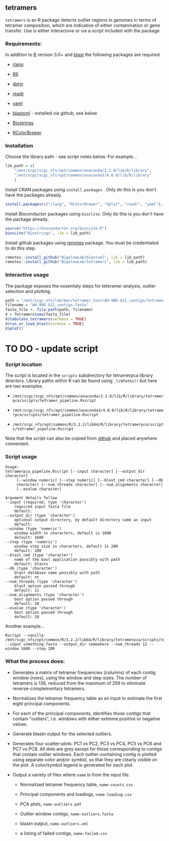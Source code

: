 ## tetramers

`tetramers` is an R package detects outlier regions in genomes in terms of tetramer composition, which are indicative of either contamination or gene transfer.  Use is either interactove or via a script included with the package.


### Requirements:

 In addition to [R](https://www.r-project.org/) version 3.0+ and [blast](https://blast.ncbi.nlm.nih.gov) the following packages are required.
  
  + [rlang](https://cran.r-project.org/package=rlang)
  
  + [R6](https://cran.r-project.org/package=R6)
  
  + [dplyr](https://cran.r-project.org/package=dplyr)
   
  + [readr](https://cran.r-project.org/package=readr)
  
  + [yaml](https://cran.r-project.org/package=yaml)
  
  + [blastxml](https://github.com/BigelowLab/blastxml) - installed via github, see below
 
  + [Biostrings](https://bioconductor.org/packages/release/bioc/html/Biostrings.html)
 
  + [RColorBrewer](https://cran.r-project.org/package=RColorBrewer)


 
### Installation

Choose the library path - see script notes below.  For example...

```r
lib_path = c(
    "/mnt/scgc/scgc_nfs/opt/common/anaconda/2.1.0/lib/R/library",
    "/mnt/scgc/scgc_nfs/opt/common/anaconda3/4.0.0/lib/R/library"
    )
```


Install CRAN packages using `install.packages` . Only do this is you don't have the packages already.

```r
install.packages(c("rlang", "RColorBrewer", "dplyr", "readr", "yaml"), lib = lib_path)
```

Install Bioconductor packages using `bioclite`.  Only do this is you don't have the package already.

```r
source("https://bioconductor.org/biocLite.R")
biocLite("Biostrings", lib = lib_path)
``` 

Install github packages using [remotes](https://cran.r-project.org/package=remotes) package.  You must be credentialed to do this step. 

```r
remotes::install_github("BigelowLab/blastxml", lib = lib_path)
remotes::install_github("BigelowLab/tetramers", lib = lib_path)
``` 


### Interactive usage

The package exposes the essentialy steps for teteramer analysis, outlier selection and plotting.

```r
path = "/mnt/scgc_nfs/lab/ben/tetramer_test/AH-906-G21_contigs/tetramers"
filename = "AH-906_G21_contigs.fasta"
fasta_file <- file.path(path, filename)
X = Tetramers$new(fasta_file)
X$tabulate_tetramers(verbose = TRUE)
X$run_or_load_blast(verbose = TRUE)
X$plot()
```


# TO DO - update script

### Script location

The script is located in the `scripts` subdirectory for tetramerpca library directory. Library paths within R can be found using `.libPaths()` but here are two examples.

 + `/mnt/scgc/scgc_nfs/opt/common/anaconda/2.1.0/lib/R/library/tetramerpca/scripts/tetramer_pipeline.Rscript`

 + `/mnt/scgc/scgc_nfs/opt/common/anaconda3/4.0.0/lib/R/library/tetramerpca/scripts/tetramer_pipeline.Rscript`
 
 + `/mnt/scgc_nfs/opt/common/R/3.2.2/lib64/R/library/tetramerpca/scripts/tetramer_pipeline.Rscript`
 
Note that the script can also be copied from [github](https://github.com/BigelowLab/tetramerpca/blob/master/inst/scripts/tetramer_pipeline.Rscript) and placed anywhere convenient.

### Script usage

```
Usage:
tetramerpca_pipeline.Rscript [--input character] [--output_dir character]
     [--window numeric] [--step numeric] [--blast_cmd character] [--db
     character] [--num_threads character] [--num_alignments character]
     [--evalue character]

Argument details follow
--input (required, type 'character') 
    required input fasta file 
    default:  
--output_dir (type 'character') 
    optional output directory, by default directory same as input 
    default:  
--window (type 'numeric') 
    window width in characters, default is 1600 
    default: 1600 
--step (type 'numeric') 
    window step size in characters, default is 200 
    default: 200 
--blast_cmd (type 'character') 
    name of the bast application possibly with path 
    default: blastn 
--db (type 'character') 
    blast database name possibly with path 
    default: nt 
--num_threads (type 'character') 
    blast option passed through 
    default: 12 
--num_alignments (type 'character') 
    bast option passed through 
    default: 10 
--evalue (type 'character') 
    bast option passed through 
    default: 10 
```

Another example...

```
Rscript --vanilla /mnt/scgc_nfs/opt/common/R/3.2.2/lib64/R/library/tetramerpca/scripts/tetramer_pipeline.Rscript --input something.fasta --output_dir somewhere --num_threads 12 --window 1600 --step 200
```


### What the process does:

 + Generates a matrix of tetramer frequencies (columns) of each contig window (rows), using the window and step sizes. The number of tetramers is 136, reduced from the maximum of 256 to eliminate reverse-complementary tetramers.
  
 + Normalizes the tetramer frequency table as an input to estimate the first eight principal components.

 + For each of the principal components, identifies those contigs that contain "outliers", i.e. windows with either extreme positive or negative values. 

 + Generate blastn output for the selected outliers.

 + Generates four scatter-plots: PC1 vs PC2, PC3 vs PC4, PC5 vs PC6 and PC7 vs PC8. All dots are grey except for those corresponding to contigs that contain outlier windows. Each outlier-containing contig is plotted using separate color and/or symbol, so that they are clearly visible on the plot.  A color/symbol legend is generated for each plot.

 + Output a variety of files where `name` is from the input file.
 
   - Normalized tetramer frequency table, `name-counts.csv`
   
   - Principal components and loadings, `name-loading.csv`
   
   - PCA plots, `name-outliers.pdf` 
   
   - Outlier window contigs, `name-outliers.fasta`
   
   - blastn output, `name-outliers.xml`
   
   - a listing of failed contigs, `name-failed.csv`
